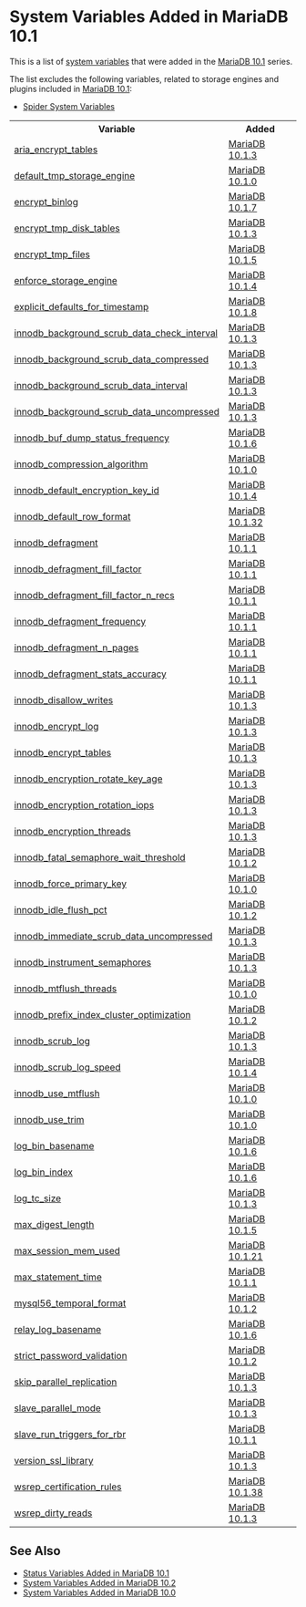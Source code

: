 # System Variables Added in MariaDB 10.1

This is a list of [system variables](/replication/optimization-and-tuning/system-variables/server-system-variables/) that were added in the [MariaDB 10.1](/kb/en/what-is-mariadb-101/) series.

The list excludes the following variables, related to storage engines and plugins included in [MariaDB 10.1](/kb/en/what-is-mariadb-101/):

- [Spider System Variables](/columns-storage-engines-and-plugins/storage-engines/spider/spider-server-system-variables/)

<table><tbody><tr><th>Variable</th><th>Added</th></tr>
<tr><td><a href="/kb/en/aria-system-variables/#aria_encrypt_tables">aria_encrypt_tables</a></td><td><a href="/kb/en/mariadb-1013-release-notes/">MariaDB 10.1.3</a></td></tr>
<tr><td><a href="/kb/en/server-system-variables/#default_tmp_storage_engine">default_tmp_storage_engine</a></td><td><a href="/kb/en/mariadb-1010-release-notes/">MariaDB 10.1.0</a></td></tr>
<tr><td><a href="/kb/en/server-system-variables/#encrypt_binlog">encrypt_binlog</a></td><td><a href="/kb/en/mariadb-1017-release-notes/">MariaDB 10.1.7</a></td></tr>
<tr><td><a href="/kb/en/server-system-variables/#encrypt_tmp_disk_tables">encrypt_tmp_disk_tables</a></td><td><a href="/kb/en/mariadb-1013-release-notes/">MariaDB 10.1.3</a></td></tr>
<tr><td><a href="/kb/en/server-system-variables/#encrypt_tmp_files">encrypt_tmp_files</a></td><td><a href="/kb/en/mariadb-1015-release-notes/">MariaDB 10.1.5</a></td></tr>
<tr><td><a href="/kb/en/server-system-variables/#enforce_storage_engine">enforce_storage_engine</a></td><td><a href="/kb/en/mariadb-1014-release-notes/">MariaDB 10.1.4</a></td></tr>
<tr><td><a href="/kb/en/server-system-variables/#explicit_defaults_for_timestamp">explicit_defaults_for_timestamp</a></td><td><a href="/kb/en/mariadb-1018-release-notes/">MariaDB 10.1.8</a></td></tr>
<tr><td><a href="/kb/en/xtradbinnodb-server-system-variables/#innodb_background_scrub_data_check_interval">innodb_background_scrub_data_check_interval</a></td><td><a href="/kb/en/mariadb-1013-release-notes/">MariaDB 10.1.3</a></td></tr>
<tr><td><a href="/kb/en/xtradbinnodb-server-system-variables/#innodb_background_scrub_data_compressed">innodb_background_scrub_data_compressed</a></td><td><a href="/kb/en/mariadb-1013-release-notes/">MariaDB 10.1.3</a></td></tr>
<tr><td><a href="/kb/en/xtradbinnodb-server-system-variables/#innodb_background_scrub_data_interval">innodb_background_scrub_data_interval</a></td><td><a href="/kb/en/mariadb-1013-release-notes/">MariaDB 10.1.3</a></td></tr>
<tr><td><a href="/kb/en/xtradbinnodb-server-system-variables/#innodb_background_scrub_data_uncompressed">innodb_background_scrub_data_uncompressed</a></td><td><a href="/kb/en/mariadb-1013-release-notes/">MariaDB 10.1.3</a></td></tr>
<tr><td><a href="/kb/en/xtradbinnodb-server-system-variables/#innodb_buf_dump_status_frequency">innodb_buf_dump_status_frequency</a></td><td><a href="/kb/en/mariadb-1016-release-notes/">MariaDB 10.1.6</a></td></tr>
<tr><td><a href="/kb/en/xtradbinnodb-server-system-variables/#innodb_compression_algorithm">innodb_compression_algorithm</a></td><td><a href="/kb/en/mariadb-1010-release-notes/">MariaDB 10.1.0</a></td></tr>
<tr><td><a href="/kb/en/xtradbinnodb-server-system-variables/#innodb_default_page_encryption_key">innodb_default_encryption_key_id</a></td><td><a href="/kb/en/mariadb-1014-release-notes/">MariaDB 10.1.4</a></td></tr>
<tr><td><a href="/kb/en/xtradbinnodb-server-system-variables/#innodb_default_row_format">innodb_default_row_format</a></td><td><a href="/kb/en/mariadb-10132-release-notes/">MariaDB 10.1.32</a></td></tr>
<tr><td><a href="/kb/en/xtradbinnodb-server-system-variables/#innodb_defragment">innodb_defragment</a></td><td><a href="/kb/en/mariadb-1011-release-notes/">MariaDB 10.1.1</a></td></tr>
<tr><td><a href="/kb/en/xtradbinnodb-server-system-variables/#innodb_defragment_fill_factor">innodb_defragment_fill_factor</a></td><td><a href="/kb/en/mariadb-1011-release-notes/">MariaDB 10.1.1</a></td></tr>
<tr><td><a href="/kb/en/xtradbinnodb-server-system-variables/#innodb_defragment_fill_factor_n_recs">innodb_defragment_fill_factor_n_recs</a></td><td><a href="/kb/en/mariadb-1011-release-notes/">MariaDB 10.1.1</a></td></tr>
<tr><td><a href="/kb/en/xtradbinnodb-server-system-variables/#innodb_defragment_frequency">innodb_defragment_frequency</a></td><td><a href="/kb/en/mariadb-1011-release-notes/">MariaDB 10.1.1</a></td></tr>
<tr><td><a href="/kb/en/xtradbinnodb-server-system-variables/#innodb_defragment_n_pages">innodb_defragment_n_pages</a></td><td><a href="/kb/en/mariadb-1011-release-notes/">MariaDB 10.1.1</a></td></tr>
<tr><td><a href="/kb/en/xtradbinnodb-server-system-variables/#innodb_defragment_stats_accuracy">innodb_defragment_stats_accuracy</a></td><td><a href="/kb/en/mariadb-1011-release-notes/">MariaDB 10.1.1</a></td></tr>
<tr><td><a href="/kb/en/xtradbinnodb-server-system-variables/#innodb_disallow_writes">innodb_disallow_writes</a></td><td><a href="/kb/en/mariadb-1013-release-notes/">MariaDB 10.1.3</a></td></tr>
<tr><td><a href="/kb/en/xtradbinnodb-server-system-variables/#innodb_encrypt_log">innodb_encrypt_log</a></td><td><a href="/kb/en/mariadb-1013-release-notes/">MariaDB 10.1.3</a></td></tr>
<tr><td><a href="/kb/en/xtradbinnodb-server-system-variables/#innodb_encrypt_tables">innodb_encrypt_tables</a></td><td><a href="/kb/en/mariadb-1013-release-notes/">MariaDB 10.1.3</a></td></tr>
<tr><td><a href="/kb/en/xtradbinnodb-server-system-variables/#innodb_encryption_rotate_key_age">innodb_encryption_rotate_key_age</a></td><td><a href="/kb/en/mariadb-1013-release-notes/">MariaDB 10.1.3</a></td></tr>
<tr><td><a href="/kb/en/xtradbinnodb-server-system-variables/#innodb_encryption_rotation_iops">innodb_encryption_rotation_iops</a></td><td><a href="/kb/en/mariadb-1013-release-notes/">MariaDB 10.1.3</a></td></tr>
<tr><td><a href="/kb/en/xtradbinnodb-server-system-variables/#innodb_encryption_threads">innodb_encryption_threads</a></td><td><a href="/kb/en/mariadb-1013-release-notes/">MariaDB 10.1.3</a></td></tr>
<tr><td><a href="/kb/en/xtradbinnodb-server-system-variables/#innodb_fatal_semaphore_wait_threshold">innodb_fatal_semaphore_wait_threshold</a></td><td><a href="/kb/en/mariadb-1012-release-notes/">MariaDB 10.1.2</a></td></tr>
<tr><td><a href="/kb/en/xtradbinnodb-server-system-variables/#innodb_force_primary_key">innodb_force_primary_key</a></td><td><a href="/kb/en/mariadb-1010-release-notes/">MariaDB 10.1.0</a></td></tr>
<tr><td><a href="/kb/en/xtradbinnodb-server-system-variables/#innodb_idle_flush_pct">innodb_idle_flush_pct</a></td><td><a href="/kb/en/mariadb-1012-release-notes/">MariaDB 10.1.2</a></td></tr>
<tr><td><a href="/kb/en/xtradbinnodb-server-system-variables/#innodb_immediate_scrub_data_uncompressed">innodb_immediate_scrub_data_uncompressed</a></td><td><a href="/kb/en/mariadb-1013-release-notes/">MariaDB 10.1.3</a></td></tr>
<tr><td><a href="/kb/en/xtradbinnodb-server-system-variables/#innodb_instrument_semaphores">innodb_instrument_semaphores</a></td><td><a href="/kb/en/mariadb-1013-release-notes/">MariaDB 10.1.3</a></td></tr>
<tr><td><a href="/kb/en/xtradbinnodb-server-system-variables/#innodb_mtflush_threads">innodb_mtflush_threads</a></td><td><a href="/kb/en/mariadb-1010-release-notes/">MariaDB 10.1.0</a></td></tr>
<tr><td><a href="/kb/en/xtradbinnodb-server-system-variables/#innodb_prefix_index_cluster_optimization">innodb_prefix_index_cluster_optimization</a></td><td><a href="/kb/en/mariadb-1012-release-notes/">MariaDB 10.1.2</a></td></tr>
<tr><td><a href="/kb/en/xtradbinnodb-server-system-variables/#innodb_scrub_log">innodb_scrub_log</a></td><td><a href="/kb/en/mariadb-1013-release-notes/">MariaDB 10.1.3</a></td></tr>
<tr><td><a href="/kb/en/xtradbinnodb-server-system-variables/#innodb_scrub_log_speed">innodb_scrub_log_speed</a></td><td><a href="/kb/en/mariadb-1014-release-notes/">MariaDB 10.1.4</a></td></tr>
<tr><td><a href="/kb/en/xtradbinnodb-server-system-variables/#innodb_use_mtflush">innodb_use_mtflush</a></td><td><a href="/kb/en/mariadb-1010-release-notes/">MariaDB 10.1.0</a></td></tr>
<tr><td><a href="/kb/en/xtradbinnodb-server-system-variables/#innodb_use_trim">innodb_use_trim</a></td><td><a href="/kb/en/mariadb-1010-release-notes/">MariaDB 10.1.0</a></td></tr>
<tr><td><a href="/kb/en/replication-and-binary-log-server-system-variables/#log_bin_basename">log_bin_basename</a></td><td><a href="/kb/en/mariadb-1016-release-notes/">MariaDB 10.1.6</a></td></tr>
<tr><td><a href="/kb/en/replication-and-binary-log-server-system-variables/#log_bin_index">log_bin_index</a></td><td><a href="/kb/en/mariadb-1016-release-notes/">MariaDB 10.1.6</a></td></tr>
<tr><td><a href="/kb/en/server-system-variables/#log_tc_size">log_tc_size</a></td><td><a href="/kb/en/mariadb-1013-release-notes/">MariaDB 10.1.3</a></td></tr>
<tr><td><a href="/kb/en/server-system-variables/#max_digest_length">max_digest_length</a></td><td><a href="/kb/en/mariadb-1015-release-notes/">MariaDB 10.1.5</a></td></tr>
<tr><td><a href="/kb/en/server-system-variables/#max_session_mem_used">max_session_mem_used</a></td><td><a href="/kb/en/mariadb-10121-release-notes/">MariaDB 10.1.21</a></td></tr>
<tr><td><a href="/kb/en/server-system-variables/#max_statement_time">max_statement_time</a></td><td><a href="/kb/en/mariadb-1011-release-notes/">MariaDB 10.1.1</a></td></tr>
<tr><td><a href="/kb/en/server-system-variables/#mysql56_temporal_format">mysql56_temporal_format</a></td><td><a href="/kb/en/mariadb-1012-release-notes/">MariaDB 10.1.2</a></td></tr>
<tr><td><a href="/kb/en/replication-and-binary-log-server-system-variables/#relay_log_basename">relay_log_basename</a></td><td><a href="/kb/en/mariadb-1016-release-notes/">MariaDB 10.1.6</a></td></tr>
<tr><td><a href="/kb/en/server-system-variables/#strict_password_validation">strict_password_validation</a></td><td><a href="/kb/en/mariadb-1012-release-notes/">MariaDB 10.1.2</a></td></tr>
<tr><td><a href="/kb/en/replication-and-binary-log-server-system-variables/#skip_parallel_replication">skip_parallel_replication</a></td><td><a href="/kb/en/mariadb-1013-release-notes/">MariaDB 10.1.3</a></td></tr>
<tr><td><a href="/kb/en/replication-and-binary-log-server-system-variables/#slave_parallel_mode">slave_parallel_mode</a></td><td><a href="/kb/en/mariadb-1013-release-notes/">MariaDB 10.1.3</a></td></tr>
<tr><td><a href="/kb/en/replication-and-binary-log-server-system-variables/#slave_run_triggers_for_rbr">slave_run_triggers_for_rbr</a></td><td><a href="/kb/en/mariadb-1011-release-notes/">MariaDB 10.1.1</a></td></tr>
<tr><td><a href="/kb/en/ssl-system-variables/#version_ssl_library">version_ssl_library</a></td><td><a href="/kb/en/mariadb-1013-release-notes/">MariaDB 10.1.3</a></td></tr>
<tr><td><a href="/kb/en/galera-cluster-system-variables/#wsrep_certification_rules">wsrep_certification_rules</a></td><td><a href="/kb/en/mariadb-10138-release-notes/">MariaDB 10.1.38</a></td></tr>
<tr><td><a href="/kb/en/galera-cluster-system-variables/#wsrep_dirty_reads">wsrep_dirty_reads</a></td><td><a href="/kb/en/mariadb-1013-release-notes/">MariaDB 10.1.3</a></td></tr>
</tbody></table>

## See Also

- [Status Variables Added in MariaDB 10.1](/replication/optimization-and-tuning/system-variables/system-and-status-variables-added-by-major-release/status-variables-added-in-mariadb-101/)
- [System Variables Added in MariaDB 10.2](/replication/optimization-and-tuning/system-variables/system-and-status-variables-added-by-major-release/system-variables-added-in-mariadb-102/)
- [System Variables Added in MariaDB 10.0](/replication/optimization-and-tuning/system-variables/system-and-status-variables-added-by-major-release/system-variables-added-in-mariadb-100/)